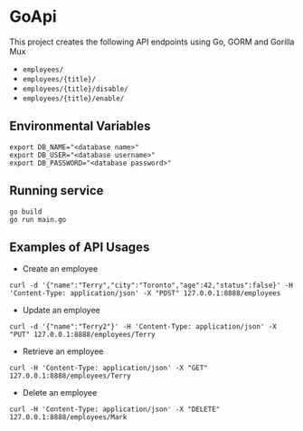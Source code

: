 # GoApi
This project creates the following API endpoints using Go, GORM and Gorilla Mux
- `employees/`
- `employees/{title}/`
- `employees/{title}/disable/`
- `employees/{title}/enable/`

## Environmental Variables
```shell
export DB_NAME="<database name>"
export DB_USER="<database username>"
export DB_PASSWORD="<database password>"
```

## Running service
```shell
go build
go run main.go
```

## Examples of API Usages
- Create an employee
```shell
curl -d '{"name":"Terry","city":"Toronto","age":42,"status":false}' -H 'Content-Type: application/json' -X "POST" 127.0.0.1:8888/employees
```
- Update an employee
```shell
curl -d '{"name":"Terry2"}' -H 'Content-Type: application/json' -X "PUT" 127.0.0.1:8888/employees/Terry
```
- Retrieve an employee
```shell
curl -H 'Content-Type: application/json' -X "GET" 127.0.0.1:8888/employees/Terry
```
- Delete an employee
```shell
curl -H 'Content-Type: application/json' -X "DELETE" 127.0.0.1:8888/employees/Mark
```
